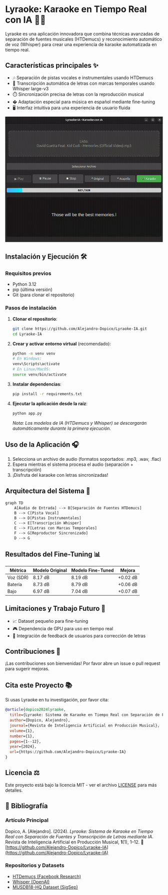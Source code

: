 
# Lyraoke: Karaoke en Tiempo Real con IA 🎤🤖

Lyraoke es una aplicación innovadora que combina técnicas avanzadas de separación de fuentes musicales (HTDemucs) y reconocimiento automático de voz (Whisper) para crear una experiencia de karaoke automatizada en tiempo real.

## Características principales ✨

- 🎶 Separación de pistas vocales e instrumentales usando HTDemucs
- 📝 Transcripción automática de letras con marcas temporales usando Whisper large-v3
- ⏱️ Sincronización precisa de letras con la reproducción musical
- � Adaptación especial para música en español mediante fine-tuning
- 🖥️ Interfaz intuitiva para una experiencia de usuario fluida

<img src="resources/lyraoke.gif" alt="Lyraoke Demo" width="800"/>

## Instalación y Ejecución 🛠️

### Requisitos previos
- Python 3.12
- pip (última versión)
- Git (para clonar el repositorio)

### Pasos de instalación

1. **Clonar el repositorio**:
   ```bash
   git clone https://github.com/Alejandro-Dopico/Lyraoke-IA.git
   cd Lyraoke-IA
   ```

2. **Crear y activar entorno virtual** (recomendado):
   ```bash
   python -m venv venv
   # En Windows:
   venv\Scripts\activate
   # En Linux/MacOS:
   source venv/bin/activate
   ```

3. **Instalar dependencias**:
   ```bash
   pip install -r requirements.txt
   ```

4. **Ejecutar la aplicación desde la raíz**:
   ```bash
   python app.py
   ```
   *Nota: Los modelos de IA (HTDemucs y Whisper) se descargarán automáticamente durante la primera ejecución.*

## Uso de la Aplicación 🎧

1. Selecciona un archivo de audio (formatos soportados: .mp3, .wav, .flac)
2. Espera mientras el sistema procesa el audio (separación + transcripción)
3. ¡Disfruta del karaoke con letras sincronizadas!

## Arquitectura del Sistema 🔧

```mermaid
graph TD
    A[Audio de Entrada] --> B[Separación de Fuentes HTDemucs]
    B --> C[Pista Vocal]
    B --> D[Pistas Instrumentales]
    C --> E[Transcripción Whisper]
    E --> F[Letras con Marcas Temporales]
    F --> G[Reproductor Sincronizado]
    D --> G
```

## Resultados del Fine-Tuning 📊

| Métrica       | Modelo Original | Modelo Fine-Tuned | Mejora |
|--------------|----------------|----------------|-------|
| Voz (SDR)    | 8.17 dB        | 8.19 dB        | +0.02 dB |
| Batería      | 8.73 dB        | 8.79 dB        | +0.06 dB |
| Bajo         | 6.97 dB        | 7.04 dB        | +0.07 dB |

## Limitaciones y Trabajo Futuro 🔮

- 📈 Dataset pequeño para fine-tuning
- 🎮 Dependencia de GPU para uso en tiempo real
- 🔄 Integración de feedback de usuarios para corrección de letras

## Contribuciones 🤝

¡Las contribuciones son bienvenidas! Por favor abre un issue o pull request para sugerir mejoras.

## Cita este Proyecto 📚

Si usas Lyraoke en tu investigación, por favor cita:

```bibtex
@article{dopico2024lyraoke,
  title={Lyraoke: Sistema de Karaoke en Tiempo Real con Separación de Fuentes y Transcripción de Letras mediante IA},
  author={Dopico, Alejandro},
  journal={Revista de Inteligencia Artificial en Producción Musical},
  volume={1},
  number={1},
  pages={1--12},
  year={2024},
  url={https://github.com/Alejandro-Dopico/Lyraoke-IA}
}
```

## Licencia ⚖️

Este proyecto está bajo la licencia MIT - ver el archivo [LICENSE](LICENSE) para más detalles.

## 🧩 Bibliografía

### Artículo Principal

Dopico, A. \[Alejandro]. (2024). *Lyraoke: Sistema de Karaoke en Tiempo Real con Separación de Fuentes y Transcripción de Letras mediante IA*. Revista de Inteligencia Artificial en Producción Musical, **1**(1), 1–12.
🔗 [https://github.com/Alejandro-Dopico/Lyraoke-IA](https://github.com/Alejandro-Dopico/Lyraoke-IA)

### Repositorios y Datasets

* [HTDemucs (Facebook Research)](https://github.com/facebookresearch/demucs)
* [Whisper (OpenAI)](https://github.com/openai/whisper)
* [MUSDB18-HQ Dataset (SigSep)](https://github.com/sigsep/sigsep-mus-db)
